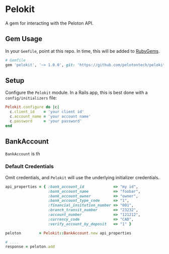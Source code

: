 # Pelokit

A gem for interacting with the Peloton API.

## Gem Usage
In your `Gemfile`, point at this repo. In time, this will be added to [RubyGems](https://rubygems.org).

```ruby
# Gemfile
gem 'pelokit', '~> 1.0.0', git: 'https://github.com/pelotontech/pelokit.git'
```

## Setup

Configure the `Pelokit` module. In a Rails app, this is best done with a `config/initializers` file:

```ruby
Pelokit.configure do |c|
  c.client_id    = 'your client id'
  c.account_name = 'your account name'
  c.password     = 'your password'
end
```

## BankAccount
`BankAccount` is th

### Default Credentials
Omit credentials, and `Pelokit` will use the underlying initializer credentials.

```ruby
api_properties = { :bank_account_id             => "my id",
                   :bank_account_name           => "foobar",
                   :bank_account_owner          => "owner",
                   :bank_account_type_code      => "1",
                   :financial_insitution_number => "001",
                   :branch_transit_number       => "23232",
                   :account_number              => "121212",
                   :currency_code               => "CAD",
                   :verify_account_by_deposit   => "1" }

peloton        = Pelokit::BankAccount.new api_properties

# ....
response = peloton.add
```
